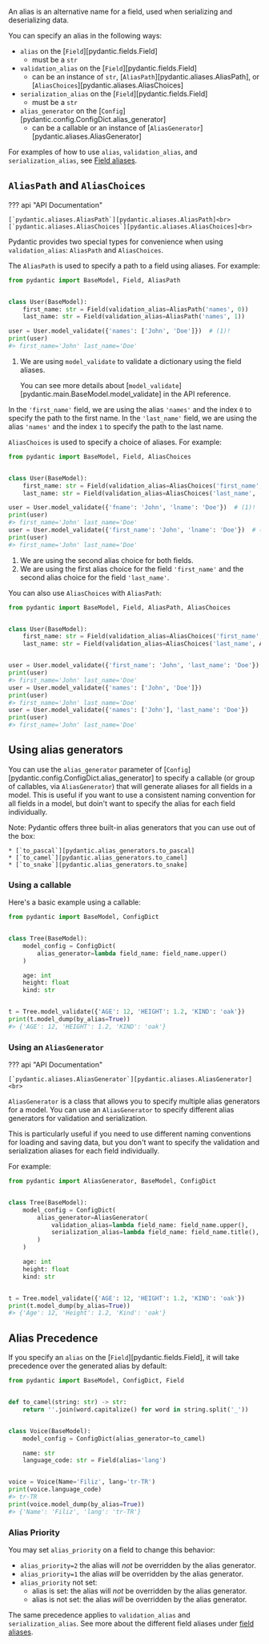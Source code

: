 An alias is an alternative name for a field, used when serializing and deserializing data.

You can specify an alias in the following ways:

* `alias` on the [`Field`][pydantic.fields.Field]
    * must be a `str`
* `validation_alias` on the [`Field`][pydantic.fields.Field]
    * can be an instance of `str`, [`AliasPath`][pydantic.aliases.AliasPath], or [`AliasChoices`][pydantic.aliases.AliasChoices]
* `serialization_alias` on the [`Field`][pydantic.fields.Field]
    * must be a `str`
* `alias_generator` on the [`Config`][pydantic.config.ConfigDict.alias_generator]
    * can be a callable or an instance of [`AliasGenerator`][pydantic.aliases.AliasGenerator]

For examples of how to use `alias`, `validation_alias`, and `serialization_alias`, see [Field aliases](../concepts/fields.md#field-aliases).

## `AliasPath` and `AliasChoices`

??? api "API Documentation"

    [`pydantic.aliases.AliasPath`][pydantic.aliases.AliasPath]<br>
    [`pydantic.aliases.AliasChoices`][pydantic.aliases.AliasChoices]<br>

Pydantic provides two special types for convenience when using `validation_alias`: `AliasPath` and `AliasChoices`.

The `AliasPath` is used to specify a path to a field using aliases. For example:

```py lint="skip"
from pydantic import BaseModel, Field, AliasPath


class User(BaseModel):
    first_name: str = Field(validation_alias=AliasPath('names', 0))
    last_name: str = Field(validation_alias=AliasPath('names', 1))

user = User.model_validate({'names': ['John', 'Doe']})  # (1)!
print(user)
#> first_name='John' last_name='Doe'
```

1. We are using `model_validate` to validate a dictionary using the field aliases.

    You can see more details about [`model_validate`][pydantic.main.BaseModel.model_validate] in the API reference.

In the `'first_name'` field, we are using the alias `'names'` and the index `0` to specify the path to the first name.
In the `'last_name'` field, we are using the alias `'names'` and the index `1` to specify the path to the last name.

`AliasChoices` is used to specify a choice of aliases. For example:

```py lint="skip"
from pydantic import BaseModel, Field, AliasChoices


class User(BaseModel):
    first_name: str = Field(validation_alias=AliasChoices('first_name', 'fname'))
    last_name: str = Field(validation_alias=AliasChoices('last_name', 'lname'))

user = User.model_validate({'fname': 'John', 'lname': 'Doe'})  # (1)!
print(user)
#> first_name='John' last_name='Doe'
user = User.model_validate({'first_name': 'John', 'lname': 'Doe'})  # (2)!
print(user)
#> first_name='John' last_name='Doe'
```

1. We are using the second alias choice for both fields.
2. We are using the first alias choice for the field `'first_name'` and the second alias choice
   for the field `'last_name'`.

You can also use `AliasChoices` with `AliasPath`:

```py lint="skip"
from pydantic import BaseModel, Field, AliasPath, AliasChoices


class User(BaseModel):
    first_name: str = Field(validation_alias=AliasChoices('first_name', AliasPath('names', 0)))
    last_name: str = Field(validation_alias=AliasChoices('last_name', AliasPath('names', 1)))


user = User.model_validate({'first_name': 'John', 'last_name': 'Doe'})
print(user)
#> first_name='John' last_name='Doe'
user = User.model_validate({'names': ['John', 'Doe']})
print(user)
#> first_name='John' last_name='Doe'
user = User.model_validate({'names': ['John'], 'last_name': 'Doe'})
print(user)
#> first_name='John' last_name='Doe'
```

## Using alias generators

You can use the `alias_generator` parameter of [`Config`][pydantic.config.ConfigDict.alias_generator] to specify
a callable (or group of callables, via `AliasGenerator`) that will generate aliases for all fields in a model.
This is useful if you want to use a consistent naming convention for all fields in a model, but doin't
want to specify the alias for each field individually.

Note:
    Pydantic offers three built-in alias generators that you can use out of the box:

    * [`to_pascal`][pydantic.alias_generators.to_pascal]
    * [`to_camel`][pydantic.alias_generators.to_camel]
    * [`to_snake`][pydantic.alias_generators.to_snake]

### Using a callable

Here's a basic example using a callable:

```py
from pydantic import BaseModel, ConfigDict


class Tree(BaseModel):
    model_config = ConfigDict(
        alias_generator=lambda field_name: field_name.upper()
    )

    age: int
    height: float
    kind: str


t = Tree.model_validate({'AGE': 12, 'HEIGHT': 1.2, 'KIND': 'oak'})
print(t.model_dump(by_alias=True))
#> {'AGE': 12, 'HEIGHT': 1.2, 'KIND': 'oak'}
```

### Using an `AliasGenerator`

??? api "API Documentation"

    [`pydantic.aliases.AliasGenerator`][pydantic.aliases.AliasGenerator]<br>


`AliasGenerator` is a class that allows you to specify multiple alias generators for a model.
You can use an `AliasGenerator` to specify different alias generators for validation and serialization.

This is particularly useful if you need to use different naming conventions for loading and saving data,
but you don't want to specify the validation and serialization aliases for each field individually.

For example:

```py
from pydantic import AliasGenerator, BaseModel, ConfigDict


class Tree(BaseModel):
    model_config = ConfigDict(
        alias_generator=AliasGenerator(
            validation_alias=lambda field_name: field_name.upper(),
            serialization_alias=lambda field_name: field_name.title(),
        )
    )

    age: int
    height: float
    kind: str


t = Tree.model_validate({'AGE': 12, 'HEIGHT': 1.2, 'KIND': 'oak'})
print(t.model_dump(by_alias=True))
#> {'Age': 12, 'Height': 1.2, 'Kind': 'oak'}
```

## Alias Precedence

If you specify an `alias` on the [`Field`][pydantic.fields.Field], it will take precedence over the generated alias by default:

```py
from pydantic import BaseModel, ConfigDict, Field


def to_camel(string: str) -> str:
    return ''.join(word.capitalize() for word in string.split('_'))


class Voice(BaseModel):
    model_config = ConfigDict(alias_generator=to_camel)

    name: str
    language_code: str = Field(alias='lang')


voice = Voice(Name='Filiz', lang='tr-TR')
print(voice.language_code)
#> tr-TR
print(voice.model_dump(by_alias=True))
#> {'Name': 'Filiz', 'lang': 'tr-TR'}
```

### Alias Priority

You may set `alias_priority` on a field to change this behavior:

* `alias_priority=2` the alias will *not* be overridden by the alias generator.
* `alias_priority=1` the alias *will* be overridden by the alias generator.
* `alias_priority` not set:
    * alias is set: the alias will *not* be overridden by the alias generator.
    * alias is not set: the alias *will* be overridden by the alias generator.

The same precedence applies to `validation_alias` and `serialization_alias`.
See more about the different field aliases under [field aliases](../concepts/fields.md#field-aliases).
